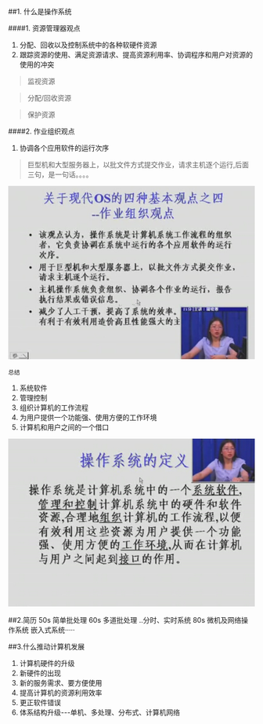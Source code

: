 
##1. 什么是操作系统

 ####1. 资源管理器观点
   
1. 分配、回收以及控制系统中的各种软硬件资源
2. 跟踪资源的使用、满足资源请求、提高资源利用率、协调程序和用户对资源的使用的冲突

>监视资源

>分配/回收资源

>保护资源

####2. 作业组织观点
1. 协调各个应用软件的运行次序
>巨型机和大型服务器上，以批文件方式提交作业，请求主机逐个运行,后面三句，是一句话。。。。

![](./img/1.jpg)
 

	总结

1. 系统软件
2. 管理控制
3. 组织计算机的工作流程
4. 为用户提供一个功能强、使用方便的工作环境
5. 计算机和用户之间的一个借口

![](./img/2.jpg)


##2.简历
	50s 简单批处理
    60s 多道批处理
    ..分时、实时系统
    80s 微机及网络操作系统
    嵌入式系统·····

##3.什么推动计算机发展
1. 计算机硬件的升级
2. 新硬件的出现
3. 新的服务需求、要方便使用
4. 提高计算机的资源利用效率
5. 更正软件错误
6. 体系结构升级---单机、多处理、分布式、计算机网络